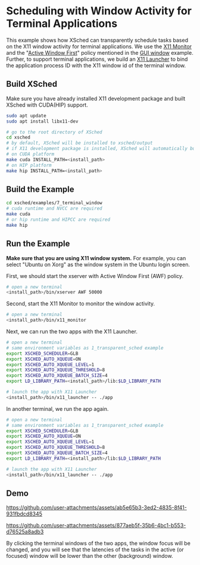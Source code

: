 # Scheduling with Window Activity for Terminal Applications

This example shows how XSched can transparently schedule tasks based on the X11 window activity for terminal applications.
We use the [X11 Monitor](../../service/tools/x11_monitor) and the "[Active Window First](../../sched/src/policy/awf.cpp)" policy mentioned in the [GUI window](../6_gui_window) example.
Further, to support terminal applications, we build an [X11 Launcher](../../service/tools/x11_launcher) to bind the application process ID with the X11 window id of the terminal window.

## Build XSched

Make sure you have already installed X11 development package and built XSched with CUDA(HIP) support.

```bash
sudo apt update
sudo apt install libx11-dev

# go to the root directory of XSched
cd xsched
# by default, XSched will be installed to xsched/output
# if X11 development package is installed, XSched will automatically build the X11 Monitor and X11 Launcher
# on CUDA platform
make cuda INSTALL_PATH=<install_path>
# on HIP platform
make hip INSTALL_PATH=<install_path>
```

## Build the Example

```bash
cd xsched/examples/7_terminal_window
# cuda runtime and NVCC are required
make cuda 
# or hip runtime and HIPCC are required
make hip
```

## Run the Example

**Make sure that you are using X11 window system.** For example, you can select "Ubuntu on Xorg" as the window system in the Ubuntu login screen.

First, we should start the xserver with Active Window First (AWF) policy.

```bash
# open a new terminal
<install_path>/bin/xserver AWF 50000
```

Second, start the X11 Monitor to monitor the window activity.

```bash
# open a new terminal
<install_path>/bin/x11_monitor
```

Next, we can run the two apps with the X11 Launcher.

```bash
# open a new terminal
# same environment variables as 1_transparent_sched example
export XSCHED_SCHEDULER=GLB
export XSCHED_AUTO_XQUEUE=ON
export XSCHED_AUTO_XQUEUE_LEVEL=1
export XSCHED_AUTO_XQUEUE_THRESHOLD=8
export XSCHED_AUTO_XQUEUE_BATCH_SIZE=4
export LD_LIBRARY_PATH=<install_path>/lib:$LD_LIBRARY_PATH

# launch the app with X11 Launcher
<install_path>/bin/x11_launcher -- ./app
```

In another terminal, we run the app again.

```bash
# open a new terminal
# same environment variables as 1_transparent_sched example
export XSCHED_SCHEDULER=GLB
export XSCHED_AUTO_XQUEUE=ON
export XSCHED_AUTO_XQUEUE_LEVEL=1
export XSCHED_AUTO_XQUEUE_THRESHOLD=8
export XSCHED_AUTO_XQUEUE_BATCH_SIZE=4
export LD_LIBRARY_PATH=<install_path>/lib:$LD_LIBRARY_PATH

# launch the app with X11 Launcher
<install_path>/bin/x11_launcher -- ./app
```

## Demo

https://github.com/user-attachments/assets/ab5e65b3-3ed2-4835-8f41-931fbdcd8345

https://github.com/user-attachments/assets/877aeb5f-35b6-4bc1-b553-d76525a8adb3


By clicking the terminal windows of the two apps, the window focus will be changed, and you will see that the latencies of the tasks in the active (or focused) window will be lower than the other (background) window.
